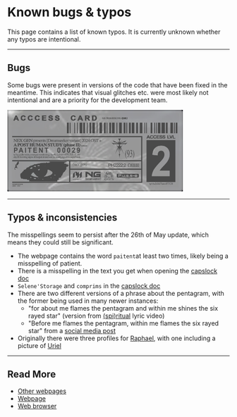 # Known bugs & typos

This page contains a list of known typos. It is currently unknown whether any typos are 
intentional.

***

## Bugs

Some bugs were present in versions of the code that have been fixed in the meantime. 
This indicates that visual glitches etc. were most likely not intentional and are a 
priority for the development team.

![access-card.png](../Resources/webpage/access-card.png)

***

## Typos & inconsistencies

The misspellings seem to persist after the 26th of May update, which means they could 
still be significant.

- The webpage contains the word `paitent`at least two times, likely being a misspelling 
of patient.
- There is a misspelling in the text you get when opening the 
[capslock doc](files/capslock_doc)
- `Selene'Storage` and `comprims` in the [capslock doc](files/capslock_doc)
- There are two different versions of a phrase about the pentagram, with the former being used in many newer instances:
  - "for about me flames the pentagram and within me shines the six rayed star" (version from [(spi)ritual](music/song-spiritual) lyric video)
  - "Before me flames the pentagram, within me flames the six rayed star" from a [social media post](socials/social-posts#april-24th-2024)
- Originally there were three profiles for [Raphael](characters/raphael), with one including a picture of [Uriel](characters/uriel)

***

## Read More

- [Other webpages](other-webpages)
- [Webpage](webpage)
- [Web browser](webbrowser)